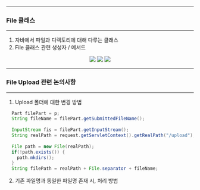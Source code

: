 -----
### File 클래스
-----
1. 자바에서 파일과 디렉토리에 대해 다루는 클래스
2. File 클래스 관련 생성자 / 메서드
<div align="center">
<img src="https://github.com/sooyounghan/Web/assets/34672301/b55ac3d9-28f1-4bf6-b497-026fbeb32d53">
<img src="https://github.com/sooyounghan/Web/assets/34672301/90f71f32-c0b8-4bd8-b6fd-2df7c98dd4b0">
<img src="https://github.com/sooyounghan/Web/assets/34672301/50ecbbdb-ac60-42fe-b80f-12e8b766fe27">
</div>

-----
### File Upload 관련 논의사항
-----
1. Upload 폴더에 대한 변경 방법
```java
  Part filePart = p;
  String fileName = filePart.getSubmittedFileName();
  
  InputStream fis = filePart.getInputStream();
  String realPath = request.getServletContext().getRealPath("/upload");
  
  File path = new File(realPath);
  if(!path.exists()) {
    path.mkdirs();
  }
  String filePath = realPath + File.separator + fileName;
```

2. 기존 파일명과 동일한 파일명 존재 시, 처리 방법
